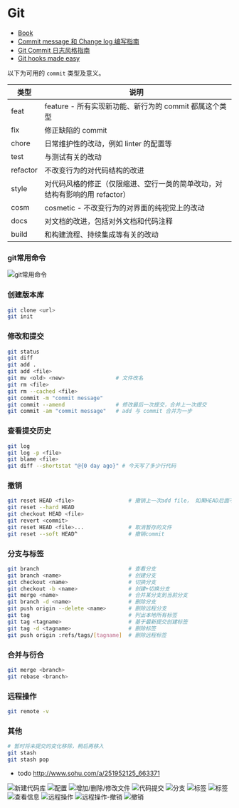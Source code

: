 # Git

- [Book](https://git-scm.com/book/zh/v2)
- [Commit message 和 Change log 编写指南](http://www.ruanyifeng.com/blog/2016/01/commit_message_change_log.html)
- [Git Commit 日志风格指南](https://open.leancloud.cn/git-commit-message/)
- [Git hooks made easy](https://github.com/typicode/husky)

以下为可用的 `commit` 类型及意义。

类型	| 说明
---|---
feat	    | feature - 所有实现新功能、新行为的 commit 都属这个类型
fix	      | 修正缺陷的 commit
chore	    | 日常维护性的改动，例如 linter 的配置等
test	    | 与测试有关的改动
refactor	| 不改变行为的对代码结构的改进
style	    | 对代码风格的修正（仅限缩进、空行一类的简单改动，对结构有影响的用 refactor）
cosm	    | cosmetic - 不改变行为的对界面的纯视觉上的改动
docs	    | 对文档的改进，包括对外文档和代码注释
build	    | 和构建流程、持续集成等有关的改动

### git常用命令
![git常用命令](images/git/git-lookup-table.png)

### 创建版本库
```sh
git clone <url>
git init
```

### 修改和提交
```sh
git status
git diff
git add .
git add <file>
git mv <old> <new>                # 文件改名
git rm <file>
git rm --cached <file>
git commit -m "commit message"
git commit --amend                # 修改最后一次提交，合并上一次提交
git commit -am "commit message"   # add 与 commit 合并为一步
```

### 查看提交历史
```sh
git log
git log -p <file>
git blame <file>
git diff --shortstat "@{0 day ago}" # 今天写了多少行代码
```

### 撤销
```sh
git reset HEAD <file>                 # 撤销上一次add file， 如果HEAD后面不带参数，全部撤销
git reset --hard HEAD
git checkout HEAD <file>
git revert <commit>
git reset HEAD <file>...              # 取消暂存的文件
git reset --soft HEAD^                # 撤销commit
```

### 分支与标签
```sh
git branch                            # 查看分支
git branch <name>                     # 创建分支
git checkout <name>                   # 切换分支
git checkout -b <name>                # 创建+切换分支
git merge <name>                      # 合并某分支到当前分支
git branch -d <name>                  # 删除分支
git push origin --delete <name>       # 删除远程分支
git tag                               # 列出本地所有标签
git tag <tagname>                     # 基于最新提交创建标签
git tag -d <tagname>                  # 删除标签
git push origin :refs/tags/[tagname]  # 删除远程标签
```


### 合并与衍合
```sh
git merge <branch>
git rebase <branch>
```

### 远程操作
```sh
git remote -v

```

### 其他
```sh
# 暂时将未提交的变化移除，稍后再移入
git stash
git stash pop
```

- todo http://www.sohu.com/a/251952125_663371

![新建代码库](images/git/01.jpeg)
![配置](images/git/02.jpeg)
![增加/删除/修改文件](images/git/03.jpeg)
![代码提交](images/git/04.jpeg)
![分支](images/git/05.jpeg)
![标签](images/git/06.jpeg)
![标签](images/git/07.jpeg)
![查看信息](images/git/08.jpeg)
![远程操作](images/git/09.jpeg)
![远程操作-撤销](images/git/10.jpeg)
![撤销](images/git/11.jpeg)
